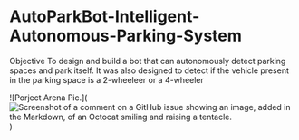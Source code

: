 # AutoParkBot-Intelligent-Autonomous-Parking-System
Objective
To design and build a bot that can autonomously detect parking spaces and park itself. It was also designed to detect if the vehicle present in the parking space is a 2-wheeleer or a 4-wheeler  

![Porject Arena Pic.](![Screenshot of a comment on a GitHub issue showing an image, added in the Markdown, of an Octocat smiling and raising a tentacle.](https://myoctocat.com/assets/images/base-octocat.svg))
